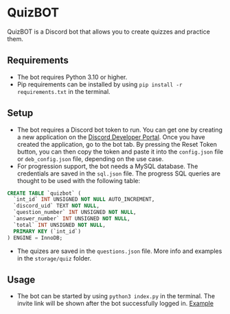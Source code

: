 # QuizBOT

QuizBOT is a Discord bot that allows you to create quizzes and practice them.

## Requirements
- The bot requires Python 3.10 or higher.
- Pip requirements can be installed by using `pip install -r requirements.txt` in the terminal.

## Setup
- The bot requires a Discord bot token to run. You can get one by creating a new application on the [Discord Developer Portal](https://discord.com/developers/applications). Once you have created the application, go to the bot tab. By pressing the Reset Token button, you can then copy the token and paste it into the `config.json` file or `deb_config.json` file, depending on the use case.
- For progression support, the bot needs a MySQL database. The credentials are saved in the `sql.json` file.
The progress SQL queries are thought to be used with the following table:
```sql
CREATE TABLE `quizbot` (
  `int_id` INT UNSIGNED NOT NULL AUTO_INCREMENT,
  `discord_uid` TEXT NOT NULL,
  `question_number` INT UNSIGNED NOT NULL,
  `answer_number` INT UNSIGNED NOT NULL,
  `total` INT UNSIGNED NOT NULL,
  PRIMARY KEY (`int_id`)
) ENGINE = InnoDB;
```
- The quizes are saved in the `questions.json` file. More info and examples in the `storage/quiz` folder.
## Usage
- The bot can be started by using `python3 index.py` in the terminal. The invite link will be shown after the bot successfully logged in. [Example](https://files.agapeioan.ro/github/quizbot_startup.png)

